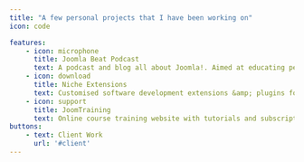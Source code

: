 ```yaml
---
title: "A few personal projects that I have been working on"
icon: code

features:
    - icon: microphone
      title: Joomla Beat Podcast
      text: A podcast and blog all about Joomla!. Aimed at educating people about all the ins and outs of Joomla and the industry around it in a insightful and entertaining way.<br /><br /><a href="http://joomlabe.at" title="Joomla Beat Podcast" target="_blank">Joomla Beat Podcast</a>
    - icon: download
      title: Niche Extensions
      text: Customised software development extensions &amp; plugins for Joomla!. Leveraging third party APIs &amp; third party apps to bring new integrations for the platforms. <br /><br /><a href="http://nicheextensions.com" title="Niche Extensions for Joomla! and Plugins for WordPress" target="_blank">Niche Extensions</a>
    - icon: support
      title: JoomTraining
      text: Online course training website with tutorials and subscription based learning modules to teach anyone how to use Joomla as a professional site builder or webmaster. <br /><br /><a href="http://joomtraining.com.au" title="Joomla Training, Tutorials and online courses" target="_blank">JoomTraining</a>
buttons:
    - text: Client Work
      url: '#client'
---
```



